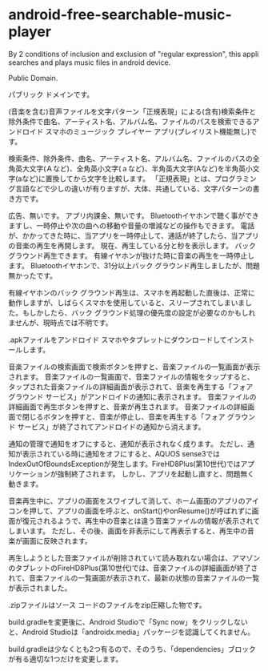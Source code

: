 # android-free-searchable-music-player
By 2 conditions of inclusion and exclusion of "regular expression", this appli searches and plays music files in android device.

Public Domain.




パブリック ドメインです。

(音楽を含む)音声ファイルを文字パターン「正規表現」による(含有)検索条件と除外条件で曲名、アーティスト名、アルバム名、ファイルのパスを検索できるアンドロイド スマホのミュージック プレイヤー アプリ(プレイリスト機能無し)です。


検索条件、除外条件、曲名、アーティスト名、アルバム名、ファイルのパスの全角英大文字(Ａなど)、全角英小文字(ａなど)、半角英大文字(Aなど)を半角英小文字(aなど)に置換してから文字を比較します。
「正規表現」とは、プログラミング言語などで少しの違いが有りますが、大体、共通している、文字パターンの書き方です。


広告、無いです。
アプリ内課金、無いです。
Bluetoothイヤホンで聴く事ができますし、一時停止や次の曲への移動や音量の増減などの操作もできます。
電話が、かかってきた時に、当アプリを一時停止して、通話が終了したら、当アプリの音楽の再生を再開します。
現在、再生している分と秒を表示します。
バック グラウンド再生できます。
有線イヤホンが抜けた時に音楽の再生を一時停止します。
Bluetoothイヤホンで、31分以上バック グラウンド再生しましたが、問題無かったです。

有線イヤホンのバック グラウンド再生は、スマホを再起動した直後は、正常に動作しますが、しばらくスマホを使用していると、スリープされてしまいました。もしかしたら、バック グラウンド処理の優先度の設定が必要なのかもしれませんが、現時点では不明です。


.apkファイルをアンドロイド スマホやタブレットにダウンロードしてインストールします。


音楽ファイルの検索画面で検索ボタンを押すと、音楽ファイルの一覧画面が表示されます。
音楽ファイルの一覧画面で、音楽ファイルの情報をタップすると、タップされた音楽ファイルの詳細画面が表示されて、音楽を再生する「フォア グラウンド サービス」がアンドロイドの通知に表示されます。
音楽ファイルの詳細画面で再生ボタンを押すと、音楽が再生されます。
音楽ファイルの詳細画面で閉じるボタンを押すと、音楽が停止し、音楽を再生する「フォア グラウンド サービス」が終了されてアンドロイドの通知から消えます。


通知の管理で通知をオフにすると、通知が表示されなく成ります。
ただし、通知が表示されている時に通知をオフにすると、AQUOS sense3ではIndexOutOfBoundsExceptionが発生します。FireHD8Plus(第10世代)ではアプリケーションが強制終了されます。
しかし、アプリを起動し直すと、問題無く動きます。

音楽再生中に、アプリの画面をスワイプして消して、ホーム画面のアプリのアイコンを押して、アプリの画面を呼ぶと、onStart()やonResume()が呼ばれずに画面が復元されるようで、再生中の音楽とは違う音楽ファイルの情報が表示されてしまいます。
ただし、その後、画面を非表示にして再表示すると、再生中の音楽が画面に反映されます。

再生しようとした音楽ファイルが削除されていて読み取れない場合は、アマゾンのタブレットのFireHD8Plus(第10世代)では、音楽ファイルの詳細画面が終了されて、音楽ファイルの一覧画面が表示されて、最新の状態の音楽ファイルの一覧が表示されました。


.zipファイルはソース コードのファイルをzip圧縮した物です。

build.gradleを変更後に、Android Studioで「Sync now」をクリックしないと、Android Studioは「androidx.media」パッケージを認識してくれません。

build.gradleは少なくとも2つ有るので、そのうち、「dependencies」ブロックが有る適切な1つだけを変更します。
